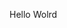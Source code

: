 Hello Wolrd


























































































































































































































































































































































































































































































































































































































































































































































































































































































































































































































































































































































































































































































































































































































